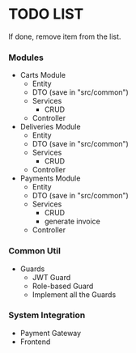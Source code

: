 # TODO LIST
If done, remove item from the list.
### Modules
- Carts Module
  - Entity
  - DTO (save in "src/common")
  - Services
    - CRUD
  - Controller
- Deliveries Module
  - Entity
  - DTO (save in "src/common")
  - Services
    - CRUD
  - Controller
- Payments Module
  - Entity
  - DTO (save in "src/common")
  - Services
    - CRUD
    - generate invoice
  - Controller

### Common Util
- Guards   
  - JWT Guard
  - Role-based Guard
  - Implement all the Guards

### System Integration
- Payment Gateway
- Frontend  

